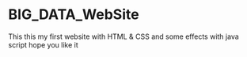 # BIG_DATA_WebSite
This this my first website with HTML &amp; CSS and some effects with java script hope you like it
